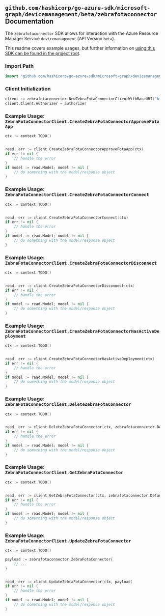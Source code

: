 
## `github.com/hashicorp/go-azure-sdk/microsoft-graph/devicemanagement/beta/zebrafotaconnector` Documentation

The `zebrafotaconnector` SDK allows for interaction with the Azure Resource Manager Service `devicemanagement` (API Version `beta`).

This readme covers example usages, but further information on [using this SDK can be found in the project root](https://github.com/hashicorp/go-azure-sdk/tree/main/docs).

### Import Path

```go
import "github.com/hashicorp/go-azure-sdk/microsoft-graph/devicemanagement/beta/zebrafotaconnector"
```


### Client Initialization

```go
client := zebrafotaconnector.NewZebraFotaConnectorClientWithBaseURI("https://management.azure.com")
client.Client.Authorizer = authorizer
```


### Example Usage: `ZebraFotaConnectorClient.CreateZebraFotaConnectorApproveFotaApp`

```go
ctx := context.TODO()


read, err := client.CreateZebraFotaConnectorApproveFotaApp(ctx)
if err != nil {
	// handle the error
}
if model := read.Model; model != nil {
	// do something with the model/response object
}
```


### Example Usage: `ZebraFotaConnectorClient.CreateZebraFotaConnectorConnect`

```go
ctx := context.TODO()


read, err := client.CreateZebraFotaConnectorConnect(ctx)
if err != nil {
	// handle the error
}
if model := read.Model; model != nil {
	// do something with the model/response object
}
```


### Example Usage: `ZebraFotaConnectorClient.CreateZebraFotaConnectorDisconnect`

```go
ctx := context.TODO()


read, err := client.CreateZebraFotaConnectorDisconnect(ctx)
if err != nil {
	// handle the error
}
if model := read.Model; model != nil {
	// do something with the model/response object
}
```


### Example Usage: `ZebraFotaConnectorClient.CreateZebraFotaConnectorHasActiveDeployment`

```go
ctx := context.TODO()


read, err := client.CreateZebraFotaConnectorHasActiveDeployment(ctx)
if err != nil {
	// handle the error
}
if model := read.Model; model != nil {
	// do something with the model/response object
}
```


### Example Usage: `ZebraFotaConnectorClient.DeleteZebraFotaConnector`

```go
ctx := context.TODO()


read, err := client.DeleteZebraFotaConnector(ctx, zebrafotaconnector.DefaultDeleteZebraFotaConnectorOperationOptions())
if err != nil {
	// handle the error
}
if model := read.Model; model != nil {
	// do something with the model/response object
}
```


### Example Usage: `ZebraFotaConnectorClient.GetZebraFotaConnector`

```go
ctx := context.TODO()


read, err := client.GetZebraFotaConnector(ctx, zebrafotaconnector.DefaultGetZebraFotaConnectorOperationOptions())
if err != nil {
	// handle the error
}
if model := read.Model; model != nil {
	// do something with the model/response object
}
```


### Example Usage: `ZebraFotaConnectorClient.UpdateZebraFotaConnector`

```go
ctx := context.TODO()

payload := zebrafotaconnector.ZebraFotaConnector{
	// ...
}


read, err := client.UpdateZebraFotaConnector(ctx, payload)
if err != nil {
	// handle the error
}
if model := read.Model; model != nil {
	// do something with the model/response object
}
```
